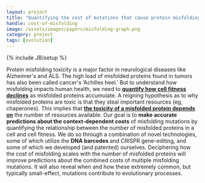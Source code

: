 ```yaml
---
layout: project
title: "Quantifying the cost of mutations that cause protein misfolding"
handle: cost-of-misfolding
image: /assets/images/papers/misfolding-graph.png
category: project
tags: [evolution]
---
```

{% include JB/setup %}

Protein misfolding toxicity is a major factor in neurological diseases like Alzheimer's and ALS. The high load of misfolded proteins found in tumors has also been called cancer's ‘Achilles heel.’ But to understand how misfolding impacts human health, we need to <b>[quantify how cell fitness declines](https://kgslab.org/papers/paper/Misfolding)</b> as misfolded proteins accumulate. A reigning hypothesis as to why misfolded proteins are toxic is that they steal important resources (eg, chaperones). This implies that <b>[the toxicity of a misfolded protein depends on](https://kgslab.org/papers/paper/proteomic-speedometer)</b> the number of resources available. Our goal is to <b>make accurate predictions about the context-dependent costs</b> of misfolding mutations by quantifying the relationship between the number of misfolded proteins in a cell and cell fitness. We do so through a combination of novel technologies, some of which utilize the <b>DNA barcodes</b> and CRISPR gene-editing, and some of which we developed (and patented) ourselves. Deciphering how the cost of misfolding scales with the number of misfolded proteins will improve predictions about the combined costs of multiple misfolding mutations. It will also reveal when and how these extremely common, but typically small-effect, mutations contribute to evolutionary processes.